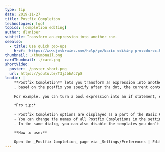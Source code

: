 ```yaml
---
type: tip
date: 2019-11-27
title: Postfix Completion
technologies: [go]
topics: [completion editing]
author: dlsniper
subtitle: Transform an expression into another one.
seealso:
  - title: Use quick pop-ups
    href: 'https://www.jetbrains.com/help/go/basic-editing-procedures.html#quick_popups'
thumbnail: ./thumbnail.png
cardThumbnail: ./card.png
shortVideo:
  poster: ./poster_short.png
  url: https://youtu.be/T3jJbhAc7p8
leadin: |
    **Postfix Completion** lets you transform an expression into another one
    , based on the postfix you specify after the dot, the current context, and the expression type.
    
    For example, you can turn a bool expression into an if statement, or create a pointer to an expression. If anything goes not as planned, everything can be reverted via simple Ctrl+Z.
    
    *Pro tip:*
    
    - Postfix Completion options are displayed as a part of the Basic Completion suggestions list. Press ⌘J on macOS or Ctrl+J on Windows/Linux to see a full list of the Postfix Completion templates applicable in the current context.
    - You can change the names of all Postfix Completions in the settings dialog.
    - In the same dialog, you can also disable the templates you don’t need, or even turn off Postfix Completion completely.
    
    **How to use:**
    
    Open the _Postfix Completion_ page via _Settings/Preferences | Editor | General_ to see the complete list of supported templates. Learn, play, and of course, enjoy!
---
```

